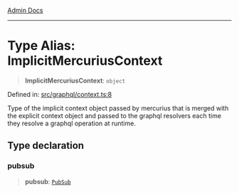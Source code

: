 [Admin Docs](/)

***

# Type Alias: ImplicitMercuriusContext

> **ImplicitMercuriusContext**: `object`

Defined in: [src/graphql/context.ts:8](https://github.com/PratapRathi/talawa-api/blob/8c6154f4daaa502448d207545feda14b4d146e99/src/graphql/context.ts#L8)

Type of the implicit context object passed by mercurius that is merged with the explicit context object and passed to the graphql resolvers each time they resolve a graphql operation at runtime.

## Type declaration

### pubsub

> **pubsub**: [`PubSub`](../../pubsub/type-aliases/PubSub.md)
